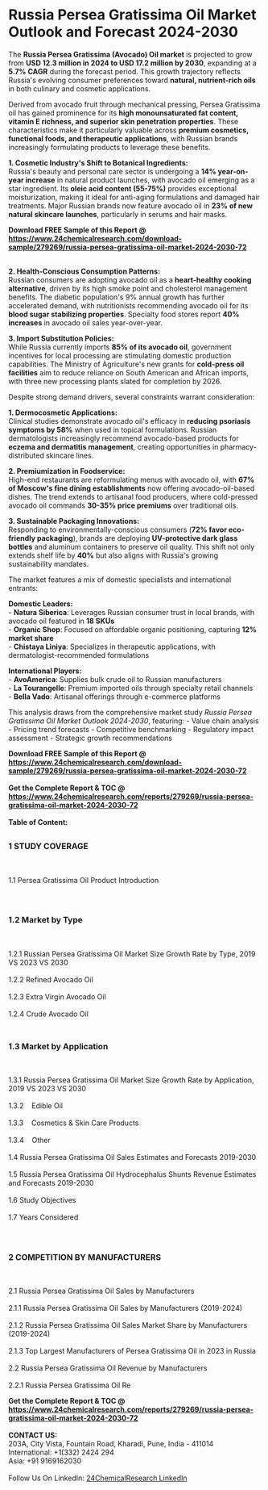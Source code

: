 <h1>Russia Persea Gratissima Oil Market Outlook and Forecast 2024-2030</h1><p>The <strong>Russia Persea Gratissima (Avocado) Oil market</strong> is projected to grow from <strong>USD 12.3 million in 2024 to USD 17.2 million by 2030</strong>, expanding at a <strong>5.7% CAGR</strong> during the forecast period. This growth trajectory reflects Russia's evolving consumer preferences toward <strong>natural, nutrient-rich oils</strong> in both culinary and cosmetic applications.</p><p>Derived from avocado fruit through mechanical pressing, Persea Gratissima oil has gained prominence for its <strong>high monounsaturated fat content, vitamin E richness, and superior skin penetration properties</strong>. These characteristics make it particularly valuable across <strong>premium cosmetics, functional foods, and therapeutic applications</strong>, with Russian brands increasingly formulating products to leverage these benefits.</p><p><strong>1. Cosmetic Industry's Shift to Botanical Ingredients:</strong><br>
Russia's beauty and personal care sector is undergoing a <strong>14% year-on-year increase</strong> in natural product launches, with avocado oil emerging as a star ingredient. Its <strong>oleic acid content (55-75%)</strong> provides exceptional moisturization, making it ideal for anti-aging formulations and damaged hair treatments. Major Russian brands now feature avocado oil in <strong>23% of new natural skincare launches</strong>, particularly in serums and hair masks.</p><div><b>Download FREE Sample of this Report @ 
            <a href="https://www.24chemicalresearch.com/download-sample/279269/russia-persea-gratissima-oil-market-2024-2030-72">
            https://www.24chemicalresearch.com/download-sample/279269/russia-persea-gratissima-oil-market-2024-2030-72</a></b></div><br><p><strong>2. Health-Conscious Consumption Patterns:</strong><br>
Russian consumers are adopting avocado oil as a <strong>heart-healthy cooking alternative</strong>, driven by its high smoke point and cholesterol management benefits. The diabetic population's 9% annual growth has further accelerated demand, with nutritionists recommending avocado oil for its <strong>blood sugar stabilizing properties</strong>. Specialty food stores report <strong>40% increases</strong> in avocado oil sales year-over-year.</p><p><strong>3. Import Substitution Policies:</strong><br>
While Russia currently imports <strong>85% of its avocado oil</strong>, government incentives for local processing are stimulating domestic production capabilities. The Ministry of Agriculture's new grants for <strong>cold-press oil facilities</strong> aim to reduce reliance on South American and African imports, with three new processing plants slated for completion by 2026.</p><p>Despite strong demand drivers, several constraints warrant consideration:</p><p><strong>1. Dermocosmetic Applications:</strong><br>
Clinical studies demonstrate avocado oil's efficacy in <strong>reducing psoriasis symptoms by 58%</strong> when used in topical formulations. Russian dermatologists increasingly recommend avocado-based products for <strong>eczema and dermatitis management</strong>, creating opportunities in pharmacy-distributed skincare lines.</p><p><strong>2. Premiumization in Foodservice:</strong><br>
High-end restaurants are reformulating menus with avocado oil, with <strong>67% of Moscow's fine dining establishments</strong> now offering avocado-oil-based dishes. The trend extends to artisanal food producers, where cold-pressed avocado oil commands <strong>30-35% price premiums</strong> over traditional oils.</p><p><strong>3. Sustainable Packaging Innovations:</strong><br>
Responding to environmentally-conscious consumers (<strong>72% favor eco-friendly packaging</strong>), brands are deploying <strong>UV-protective dark glass bottles</strong> and aluminum containers to preserve oil quality. This shift not only extends shelf life by <strong>40%</strong> but also aligns with Russia's growing sustainability mandates.</p><p>The market features a mix of domestic specialists and international entrants:</p><p><strong>Domestic Leaders:</strong><br>
- <strong>Natura Siberica</strong>: Leverages Russian consumer trust in local brands, with avocado oil featured in <strong>18 SKUs</strong><br>
- <strong>Organic Shop</strong>: Focused on affordable organic positioning, capturing <strong>12% market share</strong><br>
- <strong>Chistaya Liniya</strong>: Specializes in therapeutic applications, with dermatologist-recommended formulations</p><p><strong>International Players:</strong><br>
- <strong>AvoAmerica</strong>: Supplies bulk crude oil to Russian manufacturers<br>
- <strong>La Tourangelle</strong>: Premium imported oils through specialty retail channels<br>
- <strong>Bella Vado</strong>: Artisanal offerings through e-commerce platforms</p><p>This analysis draws from the comprehensive market study <em>Russia Persea Gratissima Oil Market Outlook 2024-2030</em>, featuring:
- Value chain analysis
- Pricing trend forecasts
- Competitive benchmarking
- Regulatory impact assessment
- Strategic growth recommendations</p><div><b>Download FREE Sample of this Report @ 
            <a href="https://www.24chemicalresearch.com/download-sample/279269/russia-persea-gratissima-oil-market-2024-2030-72">
            https://www.24chemicalresearch.com/download-sample/279269/russia-persea-gratissima-oil-market-2024-2030-72</a></b></div><br><div><b>Get the Complete Report & TOC @ 
            <a href="https://www.24chemicalresearch.com/reports/279269/russia-persea-gratissima-oil-market-2024-2030-72">
            https://www.24chemicalresearch.com/reports/279269/russia-persea-gratissima-oil-market-2024-2030-72</a></b></div><br>
            <b>Table of Content:</b><p><h2><span style="font-size:16px"><strong>1 STUDY COVERAGE</strong></span></h2><br />
<p>1.1 Persea Gratissima Oil Product Introduction</p><br />
<h2><span style="font-size:16px"><strong>1.2 Market by Type</strong></span></h2><br />
<p>1.2.1 Russian Persea Gratissima Oil Market Size Growth Rate by Type, 2019 VS 2023 VS 2030<br /><br />
1.2.2 Refined Avocado Oil&nbsp;&nbsp; &nbsp;<br /><br />
1.2.3 Extra Virgin Avocado Oil<br /><br />
1.2.4 Crude Avocado Oil<br /><br />
<h2><span style="font-size:16px"><strong>1.3 Market by Application</strong></span></h2><br />
<p>1.3.1 Russia Persea Gratissima Oil Market Size Growth Rate by Application, 2019 VS 2023 VS 2030<br /><br />
1.3.2&nbsp;&nbsp; &nbsp;Edible Oil<br /><br />
1.3.3&nbsp;&nbsp; &nbsp;Cosmetics & Skin Care Products<br /><br />
1.3.4&nbsp;&nbsp; &nbsp;Other<br /><br />
1.4 Russia Persea Gratissima Oil Sales Estimates and Forecasts 2019-2030<br /><br />
1.5 Russia Persea Gratissima Oil Hydrocephalus Shunts Revenue Estimates and Forecasts 2019-2030<br /><br />
1.6 Study Objectives<br /><br />
1.7 Years Considered</p><br />
<h2><span style="font-size:16px"><strong>2 COMPETITION BY MANUFACTURERS</strong></span></h2><br />
<p>2.1 Russia Persea Gratissima Oil Sales by Manufacturers<br /><br />
2.1.1 Russia Persea Gratissima Oil Sales by Manufacturers (2019-2024)<br /><br />
2.1.2 Russia Persea Gratissima Oil Sales Market Share by Manufacturers (2019-2024)<br /><br />
2.1.3 Top Largest Manufacturers of Persea Gratissima Oil in 2023 in Russia<br /><br />
2.2 Russia Persea Gratissima Oil Revenue by Manufacturers<br /><br />
2.2.1 Russia Persea Gratissima Oil Re</p><div><b>Get the Complete Report & TOC @ 
            <a href="https://www.24chemicalresearch.com/reports/279269/russia-persea-gratissima-oil-market-2024-2030-72">
            https://www.24chemicalresearch.com/reports/279269/russia-persea-gratissima-oil-market-2024-2030-72</a></b></div><br><b>CONTACT US:</b><br>
            203A, City Vista, Fountain Road, Kharadi, Pune, India - 411014<br>
            International: +1(332) 2424 294<br>
            Asia: +91 9169162030 <br><br>
            Follow Us On LinkedIn: <a href="https://www.linkedin.com/company/24chemicalresearch/">24ChemicalResearch LinkedIn</a>